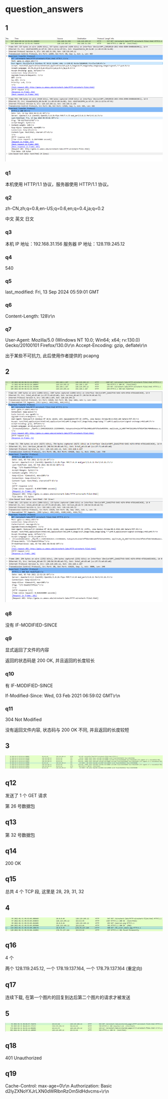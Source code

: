 # question_answers

## 1

![info](images/info.png)
![clinet_http_info](images/clinet_http_info.png)
![server_http_info](images/server_http_info.png)

### q1

本机使用 HTTP/1.1 协议，服务器使用 HTTP/1.1 协议。

### q2

zh-CN,zh;q=0.8,en-US;q=0.6,en;q=0.4,ja;q=0.2

中文 英文 日文

### q3

本机 IP 地址：192.168.31.156
服务器 IP 地址：128.119.245.12

### q4

540

### q5

last_modified: Fri, 13 Sep 2024 05:59:01 GMT

### q6

Content-Length: 128\r\n

### q7

User-Agent: Mozilla/5.0 (Windows NT 10.0; Win64; x64; rv:130.0) Gecko/20100101 Firefox/130.0\r\n
Accept-Encoding: gzip, deflate\r\n

出于某些不可抗力, 此后使用作者提供的 pcapng

## 2

![modfied_info](images/modfied_info.png)
![modfied_GET_1](images/modfied_GET_1.png)
![modfied_receive_1](images/modfied_receive_1.png)
![modfied_GET_2](images/modfied_GET_2.png)
![modfied_receive_2](images/modfied_receive_2.png)

### q8

没有 IF-MODIFIED-SINCE

### q9

显式返回了文件的内容

返回的状态码是 200 OK, 并且返回的长度较长

### q10

有 IF-MODIFIED-SINCE

If-Modified-Since: Wed, 03 Feb 2021 06:59:02 GMT\r\n

### q11

304 Not Modified

没有返回文件内容, 状态码与 200 OK 不同, 并且返回的长度较短

## 3

![long_text_info](images/long_text_info.png)

## q12

发送了 1 个 GET 请求

第 26 号数据包

## q13

第 32 号数据包

## q14

200 OK

## q15

总共 4 个 TCP 段, 这里是 28, 29, 31, 32

## 4

![insert_info](images/insert_info.png)

## q16

4 个

两个 128.119.245.12, 一个 178.19.137.164, 一个  178.79.137.164 (重定向)

## q17

连续下载, 在第一个图片的回复到达后第二个图片的请求才被发送

## 5

![auth_info](images/auth_info.png)

## q18

401 Unauthorized

## q19

Cache-Control: max-age=0\r\n
Authorization: Basic d2lyZXNoYXJrLXN0dWRlbnRzOm5ldHdvcms=\r\n
